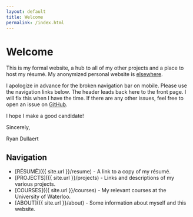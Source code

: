 ```yaml
---
layout: default
title: Welcome
permalink: /index.html
---
```

# Welcome

This is my formal website, a hub to all of my other projects and a place to host my r&eacute;sum&eacute;. My anonymized personal website is [elsewhere](https://xierumeng.github.io/).

I apologize in advance for the broken navigation bar on mobile. Please use the navigation links below. The header leads back here to the front page. I will fix this when I have the time. If there are any other issues, feel free to open an issue on [GitHub](https://github.com/Xierumeng/Xierumeng.github.io).

I hope I make a good candidate!

Sincerely,

Ryan Dullaert

## Navigation

* [R&Eacute;SUM&Eacute;]({{ site.url }}/resume) - A link to a copy of my r&eacute;sum&eacute;.
* [PROJECTS]({{ site.url }}/projects) - Links and descriptions of my various projects.
* [COURSES]({{ site.url }}/courses) - My relevant courses at the University of Waterloo.
* [ABOUT]({{ site.url }}/about) - Some information about myself and this website.
